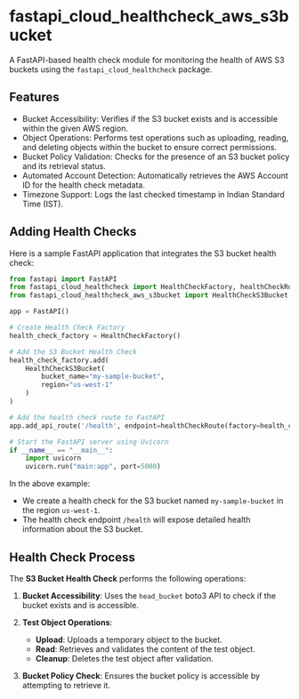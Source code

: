 # fastapi_cloud_healthcheck_aws_s3bucket

A FastAPI-based health check module for monitoring the health of AWS S3 buckets using the `fastapi_cloud_healthcheck` package.

## Features

* Bucket Accessibility: Verifies if the S3 bucket exists and is accessible within the given AWS region.
* Object Operations: Performs test operations such as uploading, reading, and deleting objects within the bucket to ensure correct permissions.
* Bucket Policy Validation: Checks for the presence of an S3 bucket policy and its retrieval status.
* Automated Account Detection: Automatically retrieves the AWS Account ID for the health check metadata.
* Timezone Support: Logs the last checked timestamp in Indian Standard Time (IST). 

## Adding Health Checks

Here is a sample FastAPI application that integrates the S3 bucket health check:

```python
from fastapi import FastAPI
from fastapi_cloud_healthcheck import HealthCheckFactory, healthCheckRoute
from fastapi_cloud_healthcheck_aws_s3bucket import HealthCheckS3Bucket

app = FastAPI()

# Create Health Check Factory
health_check_factory = HealthCheckFactory()

# Add the S3 Bucket Health Check
health_check_factory.add(
    HealthCheckS3Bucket(
        bucket_name="my-sample-bucket",
        region="us-west-1"
    )
)

# Add the health check route to FastAPI
app.add_api_route('/health', endpoint=healthCheckRoute(factory=health_check_factory))

# Start the FastAPI server using Uvicorn
if __name__ == "__main__":
    import uvicorn
    uvicorn.run("main:app", port=5000)
```

In the above example:
- We create a health check for the S3 bucket named `my-sample-bucket` in the region `us-west-1`. 
- The health check endpoint `/health` will expose detailed health information about the S3 bucket.

## Health Check Process
The **S3 Bucket Health Check** performs the following operations:

1. **Bucket Accessibility**: Uses the `head_bucket` boto3 API to check if the bucket exists and is accessible.
  
2. **Test Object Operations**:
    - **Upload**: Uploads a temporary object to the bucket.
    - **Read**: Retrieves and validates the content of the test object.
    - **Cleanup**: Deletes the test object after validation.
  
3. **Bucket Policy Check**: Ensures the bucket policy is accessible by attempting to retrieve it.
